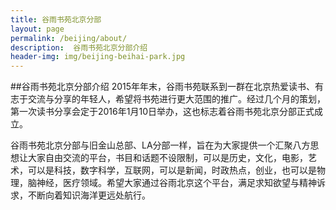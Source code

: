 ```yaml
---
title: 谷雨书苑北京分部
layout: page
permalink: /beijing/about/
description:  谷雨书苑北京分部介绍
header-img: img/beijing-beihai-park.jpg
---
```


##谷雨书苑北京分部介绍
2015年年末，谷雨书苑联系到一群在北京热爱读书、有志于交流与分享的年轻人，希望将书苑进行更大范围的推广。经过几个月的策划，第一次读书分享会定于2016年1月10日举办，这也标志着谷雨书苑北京分部正式成立。

谷雨书苑北京分部与旧金山总部、LA分部一样，旨在为大家提供一个汇聚八方思想让大家自由交流的平台，书目和话题不设限制，可以是历史，文化，电影，艺术，可以是科技，数字科学，互联网，可以是新闻，时政热点，创业，也可以是物理，脑神经，医疗领域。希望大家通过谷雨北京这个平台，满足求知欲望与精神诉求，不断向着知识海洋更远处航行。




